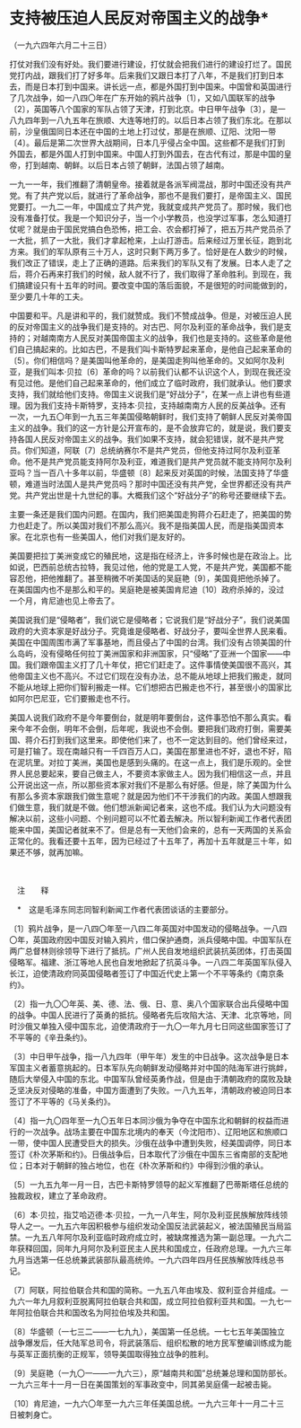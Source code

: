 # 支持被压迫人民反对帝国主义的战争\*

（一九六四年六月二十三日）

打仗对我们没有好处。我们要进行建设，打仗就会把我们进行的建设打烂了。国民党打内战，跟我们打了好多年。后来我们又跟日本打了八年，不是我们打到日本去，而是日本打到中国来。讲长远一点，都是外国打到中国来。中国曾和英国进行了几次战争，如一八四〇年在广东开始的鸦片战争〔1〕，又如八国联军的战争〔2〕，英国等八个国家的军队占领了天津，打到北京。中日甲午战争〔3〕，是一八九四年到一八九五年在旅顺、大连等地打的。以后日本占领了我们东北。在那以前，沙皇俄国同日本还在中国的土地上打过仗，那是在旅顺、辽阳、沈阳一带〔4〕。最后是第二次世界大战期间，日本几乎侵占全中国。这些都不是我们打到外国去，都是外国人打到中国来。中国人打到外国去，在古代有过，那是中国的皇帝，打到越南、朝鲜。以后日本占领了朝鲜，法国占领了越南。

一九一一年，我们推翻了清朝皇帝。接着就是各派军阀混战，那时中国还没有共产党。有了共产党以后，就进行了革命战争，那也不是我们要打，是帝国主义、国民党要打。一九二一年，中国成立了共产党，我就变成共产党员了。那时候，我们也没有准备打仗。我是一个知识分子，当一个小学教员，也没学过军事，怎么知道打仗呢？就是由于国民党搞白色恐怖，把工会、农会都打掉了，把五万共产党员杀了一大批，抓了一大批，我们才拿起枪来，上山打游击。后来经过万里长征，跑到北方来。我们的军队原有三十万人，这时只剩下两万多了。恰好是在人数少的时候，我们改正了错误，走上了正确的道路。后来我们的军队又有了发展。日本人走了之后，蒋介石再来打我们的时候，敌人就不行了，我们取得了革命胜利。到现在，我们搞建设只有十五年的时间。要改变中国的落后面貌，不是很短的时间能做到的，至少要几十年的工夫。

中国要和平。凡是讲和平的，我们就赞成。我们不赞成战争。但是，对被压迫人民的反对帝国主义的战争我们是支持的。对古巴、阿尔及利亚的革命战争，我们是支持的；对越南南方人民反对美国帝国主义的战争，我们也是支持的。这些革命是他们自己搞起来的。比如古巴，不是我们叫卡斯特罗起来革命，是他自己起来革命的〔5〕。你们相信吗？是美国叫他革命的，是美国走狗叫他革命的。又如阿尔及利亚，是我们叫本·贝拉〔6〕革命的吗？以前我们认都不认识这个人，到现在我还没有见过他。是他们自己起来革命的，他们成立了临时政府，我们就承认。他们要求支持，我们就给他们支持。帝国主义说我们是“好战分子”，在某一点上讲也有些道理。因为我们支持卡斯特罗，支持本·贝拉，支持越南南方人民的反美战争。还有一次，一九五〇年到一九五三年美国侵略朝鲜时，我们支持了朝鲜人民反对美帝国主义的战争。我们的这一方针是公开宣布的，是不会放弃它的，就是说，我们要支持各国人民反对帝国主义的战争。我们如果不支持，就会犯错误，就不是共产党员。你们知道，阿联〔7〕总统纳赛尔不是共产党员，但他支持过阿尔及利亚革命。他不是共产党员能支持阿尔及利亚，难道我们是共产党员就不能支持阿尔及利亚吗？当一百八十多年以前，华盛顿〔8〕起来反对英国的时候，法国支持了华盛顿，难道当时法国人是共产党员吗？那时中国还没有共产党，全世界都还没有共产党。共产党出世是十九世纪的事。大概我们这个“好战分子”的称号还要继续下去。

主要一条还是我们国内问题。在国内，我们把美国走狗蒋介石赶走了，把美国的势力也赶走了。所以美国对我们不那么高兴。我不是指美国人民，而是指美国资本家。在北京也有一些美国人，他们对我们是友好的。

美国要把拉丁美洲变成它的殖民地，这是指在经济上，许多时候也是在政治上。比如说，巴西前总统古拉特，我见过他，他的党是工人党，不是共产党，美国都不能容忍他，把他推翻了。甚至稍微不听美国话的吴庭艳〔9〕，美国竟把他杀掉了。在美国国内也不是那么和平的。吴庭艳是被美国肯尼迪〔10〕政府杀掉的，没过一个月，肯尼迪也见上帝去了。

美国说我们是“侵略者”，我们说它是侵略者；它说我们是“好战分子”，我们说美国政府的大资本家是好战分子。究竟谁是侵略者、好战分子，要叫全世界人民来看。美国在中国周围市满了军事基地，而且侵占了中国的台湾。我们没有占领美国的什么岛屿，没有侵略任何拉丁美洲国家和非洲国家，只“侵略”了亚洲一个国家——中国。我们跟帝国主义打了几十年仗，把它们赶走了。这件事情使美国很不高兴，其他帝国主义也不高兴。不过它们现在没有办法，总不能从地球上把我们搬走，就同不能从地球上把你们智利搬走一样。它们想把古巴搬走也不行，甚至很小的国家比如阿尔巴尼亚，它们要搬走也不行。

美国人说我们政府不是今年要倒台，就是明年要倒台，这件事恐怕不那么真实。看来今年不会倒，明年不会倒，后年呢，我说也不会倒。要把我们政府打倒，需要美国、蒋介石打到我们这里来。即使他们来了，也不一定达到目的。他们曾经来过，可是打输了。现在南越只有一千四百万人口，美国在那里进也不好，退也不好，陷在泥坑里。对拉丁美洲，美国也是感到头痛的。在这一点上，我们是乐观的。全世界人民总要起来，要自己做主人，不要资本家做主人。因为我们相信这一点，并且公开说出这一点，所以那些资本家对我们不是那么有好感。但是，除了美国为什么有那么多资本家跟我们做生意呢？就是因为他们不干涉我们的内政。美国人想跟我们做生意，我们就是不做。他们想派新闻记者来，这也不成。我们认为大问题没有解决以前，这些小问题、个别问题可以不忙着去解决。所以智利新闻工作者代表团能来中国，美国记者就来不了。但是总有一天他们会来的，总有一天两国的关系会正常化的。我看还要十五年，因为已经过了十五年了，再加十五年就是三十年，如果还不够，就再加嘛。

　　

　注　　释　

　\*　这是毛泽东同志同智利新闻工作者代表团谈话的主要部分。

〔1〕鸦片战争，是一八四〇年至一八四二年英国对中国发动的侵略战争。一八四〇年，英国政府因中国反对输入鸦片，借口保护通商，派兵侵略中国。中国军队在两广总督林则徐领导下进行了抵抗。广州人民自发地组织武装抗英团体，打击英国侵略军。福建、浙江等地人民也自发地掀起了抗英斗争。一八四二年英国军队侵入长江，迫使清政府同英国侵略者签订了中国近代史上第一个不平等条约《南京条约》。

〔2〕指一九〇〇年英、美、德、法、俄、日、意、奥八个国家联合出兵侵略中国的战争。中国人民进行了英勇的抵抗。侵略者先后攻陷大沽、天津、北京等地，同时沙俄又单独入侵中国东北，迫使清政府于一九〇一年九月七日同这些国家签订了不平等的《辛丑条约》。

〔3〕中日甲午战争，指一八九四年（甲午年）发生的中日战争。这次战争是日本军国主义者蓄意挑起的。日本军队先向朝鲜发动侵略并对中国的陆海军进行挑衅，随后大举侵入中国的东北。中国军队曾经英勇作战，但是由于清朝政府的腐败及缺乏坚决反对侵略的准备，中国方面遭到了失败。一八九五年，清朝政府被迫同日本签订了不平等的《马关条约》。

〔4〕指一九〇四年至一九〇五年日本同沙俄为争夺在中国东北和朝鲜的权益而进行的一次战争。战场主要在中国东北境内的奉天（今沈阳市）、辽阳地区和旅顺口一带，使中国人民遭受巨大的损失。沙俄在战争中遭到失败，经美国调停，同日本签订《朴次茅斯和约》。日俄战争后，日本取代了沙俄在中国东三省南部的支配地位；日本对于朝鲜的独占地位，也在《朴次茅斯和约》中得到沙俄的承认。

〔5〕一九五九年一月一日，古巴卡斯特罗领导的起义军推翻了巴蒂斯塔任总统的独裁政权，建立了革命政府。

〔6〕本·贝拉，指艾哈迈德·本·贝拉，一九一八年生，阿尔及利亚民族解放阵线领导人之一。一九五六年因积极参与组织发动全国反法武装起义，被法国殖民当局监禁。一九五八年阿尔及利亚临时政府成立时，被缺席推选为第一副总理。一九六二年获释回国，同年九月阿尔及利亚民主人民共和国成立，任政府总理。一九六三年九月当选第一任总统兼武装部队最高统帅。一九六四年四月任民族解放阵线总书记。

〔7〕阿联，阿拉伯联合共和国的简称。一九五八年由埃及、叙利亚合并组成。一九六一年九月叙利亚脱离阿拉伯联合共和国，成立阿拉伯叙利亚共和国。一九七一年阿拉伯联合共和国改名为阿拉伯埃及共和国。

〔8〕华盛顿（一七三二——一七九九），美国第一任总统。一七七五年美国独立战争爆发后，任大陆军总司令，将武装落后、组织松散的地方民军整编训练成为能与英军正面抗衡的正规军，领导美国取得独立战争的胜利。

〔9〕吴庭艳（一九〇一——一九六三），原“越南共和国”总统兼总理和国防部长。一九六三年十一月一日在美国策划的军事政变中，同其弟吴庭儒一起被击毙。

〔10〕肯尼迪，一九六〇年至一九六三年任美国总统。一九六三年十一月二十三日被刺身亡。
